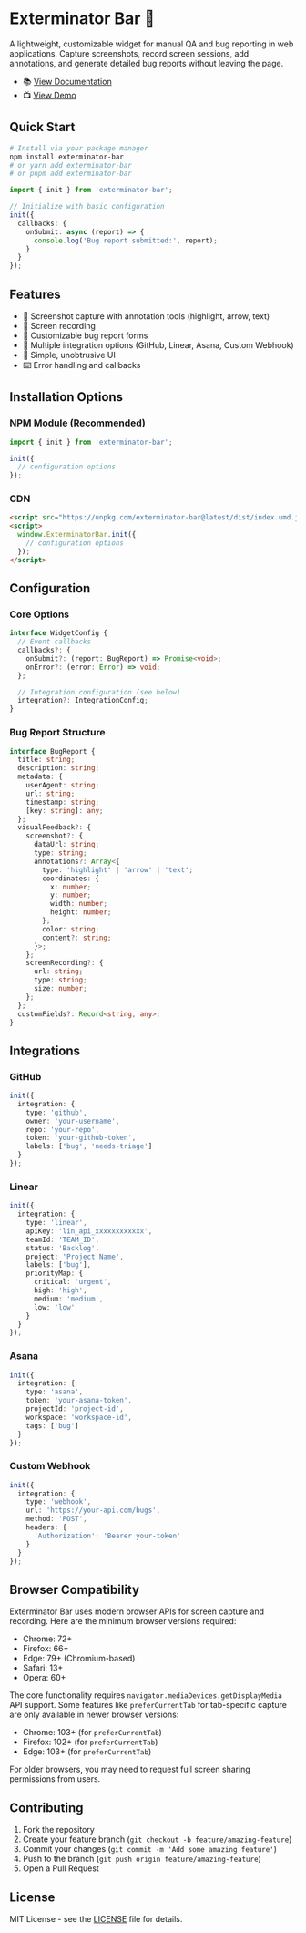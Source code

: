 # Exterminator Bar 🐛

A lightweight, customizable widget for manual QA and bug reporting in web applications. Capture screenshots, record screen sessions, add annotations, and generate detailed bug reports without leaving the page.

- 📚 [View Documentation](https://morochena.github.io/exterminator-bar)
- 📺 [View Demo](https://morochena.github.io/exterminator-bar/demo)

## Quick Start

```bash
# Install via your package manager
npm install exterminator-bar
# or yarn add exterminator-bar
# or pnpm add exterminator-bar
```

```typescript
import { init } from 'exterminator-bar';

// Initialize with basic configuration
init({
  callbacks: {
    onSubmit: async (report) => {
      console.log('Bug report submitted:', report);
    }
  }
});
```

## Features

- 📸 Screenshot capture with annotation tools (highlight, arrow, text)
- 🎥 Screen recording
- 📝 Customizable bug report forms
- 🔄 Multiple integration options (GitHub, Linear, Asana, Custom Webhook)
- 🎨 Simple, unobtrusive UI
- ⌨️ Error handling and callbacks

## Installation Options

### NPM Module (Recommended)
```typescript
import { init } from 'exterminator-bar';

init({
  // configuration options
});
```

### CDN
```html
<script src="https://unpkg.com/exterminator-bar@latest/dist/index.umd.js"></script>
<script>
  window.ExterminatorBar.init({
    // configuration options
  });
</script>
```

## Configuration

### Core Options
```typescript
interface WidgetConfig {
  // Event callbacks
  callbacks?: {
    onSubmit?: (report: BugReport) => Promise<void>;
    onError?: (error: Error) => void;
  };

  // Integration configuration (see below)
  integration?: IntegrationConfig;
}
```

### Bug Report Structure
```typescript
interface BugReport {
  title: string;
  description: string;
  metadata: {
    userAgent: string;
    url: string;
    timestamp: string;
    [key: string]: any;
  };
  visualFeedback?: {
    screenshot?: {
      dataUrl: string;
      type: string;
      annotations?: Array<{
        type: 'highlight' | 'arrow' | 'text';
        coordinates: {
          x: number;
          y: number;
          width: number;
          height: number;
        };
        color: string;
        content?: string;
      }>;
    };
    screenRecording?: {
      url: string;
      type: string;
      size: number;
    };
  };
  customFields?: Record<string, any>;
}
```

## Integrations

### GitHub
```typescript
init({
  integration: {
    type: 'github',
    owner: 'your-username',
    repo: 'your-repo',
    token: 'your-github-token',
    labels: ['bug', 'needs-triage']
  }
});
```

### Linear
```typescript
init({
  integration: {
    type: 'linear',
    apiKey: 'lin_api_xxxxxxxxxxxx',
    teamId: 'TEAM_ID',
    status: 'Backlog',
    project: 'Project Name',
    labels: ['bug'],
    priorityMap: {
      critical: 'urgent',
      high: 'high',
      medium: 'medium',
      low: 'low'
    }
  }
});
```

### Asana
```typescript
init({
  integration: {
    type: 'asana',
    token: 'your-asana-token',
    projectId: 'project-id',
    workspace: 'workspace-id',
    tags: ['bug']
  }
});
```

### Custom Webhook
```typescript
init({
  integration: {
    type: 'webhook',
    url: 'https://your-api.com/bugs',
    method: 'POST',
    headers: {
      'Authorization': 'Bearer your-token'
    }
  }
});
```

## Browser Compatibility

Exterminator Bar uses modern browser APIs for screen capture and recording. Here are the minimum browser versions required:

- Chrome: 72+
- Firefox: 66+
- Edge: 79+ (Chromium-based)
- Safari: 13+
- Opera: 60+

The core functionality requires `navigator.mediaDevices.getDisplayMedia` API support. Some features like `preferCurrentTab` for tab-specific capture are only available in newer browser versions:

- Chrome: 103+ (for `preferCurrentTab`)
- Firefox: 102+ (for `preferCurrentTab`)
- Edge: 103+ (for `preferCurrentTab`)

For older browsers, you may need to request full screen sharing permissions from users.

## Contributing

1. Fork the repository
2. Create your feature branch (`git checkout -b feature/amazing-feature`)
3. Commit your changes (`git commit -m 'Add some amazing feature'`)
4. Push to the branch (`git push origin feature/amazing-feature`)
5. Open a Pull Request

## License

MIT License - see the [LICENSE](LICENSE) file for details.
